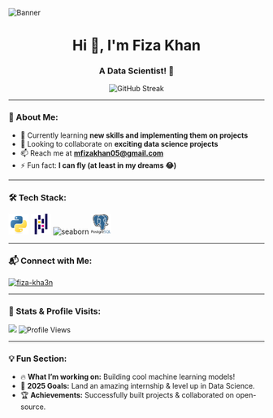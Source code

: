 ![Banner]()

<h1 align="center">Hi 👋, I'm Fiza Khan</h1>
<h3 align="center">A Data Scientist! 🚀</h3>

<p align="center">
  <img src="https://github-readme-streak-stats.herokuapp.com/?user=yourusername&theme=dark" alt="GitHub Streak"/>
</p>

---

### 🚀 About Me:
- 🌱 Currently learning **new skills and implementing them on projects**
- 👯 Looking to collaborate on **exciting data science projects**
- 📫 Reach me at **mfizakhan05@gmail.com**
- ⚡ Fun fact: **I can fly (at least in my dreams 😂)**

---

### 🛠 Tech Stack:
<p align="left">
  <img src="https://raw.githubusercontent.com/devicons/devicon/master/icons/python/python-original.svg" alt="python" width="40" height="40"/>
  <img src="https://raw.githubusercontent.com/devicons/devicon/master/icons/pandas/pandas-original.svg" alt="pandas" width="40" height="40"/>
  <img src="https://seaborn.pydata.org/_images/logo-mark-lightbg.svg" alt="seaborn" width="40" height="40"/>
  <img src="https://raw.githubusercontent.com/devicons/devicon/master/icons/postgresql/postgresql-original-wordmark.svg" alt="postgresql" width="40" height="40"/>
</p>

---

### 📬 Connect with Me:
<p align="left">
  <a href="https://linkedin.com/in/fiza-kha3n" target="_blank"><img align="center" src="https://raw.githubusercontent.com/rahuldkjain/github-profile-readme-generator/master/src/images/icons/Social/linked-in-alt.svg" alt="fiza-kha3n" height="30" width="40" /></a>
</p>

---

### 🎯 Stats & Profile Visits:
<p align="left">
  <img src="https://github-profile-summary-cards.vercel.app/api/cards/stats?username=yourusername&theme=github_dark" />
  <img src="https://komarev.com/ghpvc/?username=yourusername&label=Profile%20Views&color=blue&style=plastic" alt="Profile Views" />
</p>

---

### 💡 Fun Section:
- 🔥 **What I’m working on:** Building cool machine learning models!
- 🎯 **2025 Goals:** Land an amazing internship & level up in Data Science.
- 🏆 **Achievements:** Successfully built projects & collaborated on open-source.

